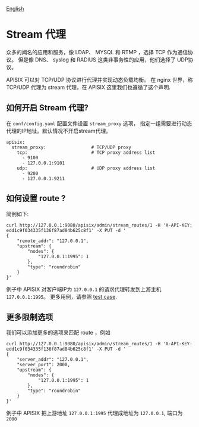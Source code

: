 <!--
#
# Licensed to the Apache Software Foundation (ASF) under one or more
# contributor license agreements.  See the NOTICE file distributed with
# this work for additional information regarding copyright ownership.
# The ASF licenses this file to You under the Apache License, Version 2.0
# (the "License"); you may not use this file except in compliance with
# the License.  You may obtain a copy of the License at
#
#     http://www.apache.org/licenses/LICENSE-2.0
#
# Unless required by applicable law or agreed to in writing, software
# distributed under the License is distributed on an "AS IS" BASIS,
# WITHOUT WARRANTIES OR CONDITIONS OF ANY KIND, either express or implied.
# See the License for the specific language governing permissions and
# limitations under the License.
#
-->

[English](stream-proxy.md)

# Stream 代理

 众多的闻名的应用和服务，像 LDAP、 MYSQL 和 RTMP ，选择 TCP 作为通信协议。 但是像 DNS、 syslog 和 RADIUS 这类非事务性的应用，他们选择了
 UDP协议。

APISIX 可以对 TCP/UDP 协议进行代理并实现动态负载均衡。 在 nginx 世界，称 TCP/UDP 代理为 stream 代理，在 APISIX 这里我们也遵循了这个声明.

## 如何开启 Stream 代理?

在 `conf/config.yaml` 配置文件设置 `stream_proxy` 选项， 指定一组需要进行动态代理的IP地址。默认情况不开启stream代理。

```
apisix:
  stream_proxy:                 # TCP/UDP proxy
    tcp:                        # TCP proxy address list
      - 9100
      - 127.0.0.1:9101
    udp:                        # UDP proxy address list
      - 9200
      - 127.0.0.1:9211
```

## 如何设置 route ?

简例如下:

```shell
curl http://127.0.0.1:9080/apisix/admin/stream_routes/1 -H 'X-API-KEY: edd1c9f034335f136f87ad84b625c8f1' -X PUT -d '
{
    "remote_addr": "127.0.0.1",
    "upstream": {
        "nodes": {
            "127.0.0.1:1995": 1
        },
        "type": "roundrobin"
    }
}'
```

例子中 APISIX 对客户端IP为 `127.0.0.1` 的请求代理转发到上游主机 `127.0.0.1:1995`。
更多用例，请参照 [test case](../t/stream-node/sanity.t).

## 更多限制选项

我们可以添加更多的选项来匹配 route ，例如

```shell
curl http://127.0.0.1:9080/apisix/admin/stream_routes/1 -H 'X-API-KEY: edd1c9f034335f136f87ad84b625c8f1' -X PUT -d '
{
    "server_addr": "127.0.0.1",
    "server_port": 2000,
    "upstream": {
        "nodes": {
            "127.0.0.1:1995": 1
        },
        "type": "roundrobin"
    }
}'
```
例子中 APISIX 把上游地址 `127.0.0.1:1995` 代理成地址为 `127.0.0.1`, 端口为 `2000`
